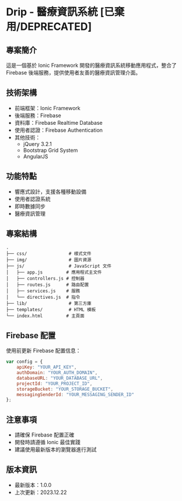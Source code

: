 # Drip - 醫療資訊系統 [已棄用/DEPRECATED]

## 專案簡介
這是一個基於 Ionic Framework 開發的醫療資訊系統移動應用程式，整合了 Firebase 後端服務，提供使用者友善的醫療資訊管理介面。

## 技術架構
- 前端框架：Ionic Framework
- 後端服務：Firebase
- 資料庫：Firebase Realtime Database
- 使用者認證：Firebase Authentication
- 其他技術：
  - jQuery 3.2.1
  - Bootstrap Grid System
  - AngularJS

## 功能特點
- 響應式設計，支援各種移動設備
- 使用者認證系統
- 即時數據同步
- 醫療資訊管理

## 專案結構
```
.
├── css/                # 樣式文件
├── img/                # 圖片資源
├── js/                 # JavaScript 文件
│   ├── app.js         # 應用程式主文件
│   ├── controllers.js # 控制器
│   ├── routes.js      # 路由配置
│   ├── services.js    # 服務
│   └── directives.js  # 指令
├── lib/                # 第三方庫
├── templates/          # HTML 模板
└── index.html         # 主頁面
```

## Firebase 配置
使用前更新 Firebase 配置信息：
```javascript
var config = {
    apiKey: "YOUR_API_KEY",
    authDomain: "YOUR_AUTH_DOMAIN",
    databaseURL: "YOUR_DATABASE_URL",
    projectId: "YOUR_PROJECT_ID",
    storageBucket: "YOUR_STORAGE_BUCKET",
    messagingSenderId: "YOUR_MESSAGING_SENDER_ID"
};
```

## 注意事項
- 請確保 Firebase 配置正確
- 開發時請遵循 Ionic 最佳實踐
- 建議使用最新版本的瀏覽器進行測試

## 版本資訊
- 最新版本：1.0.0
- 上次更新：2023.12.22